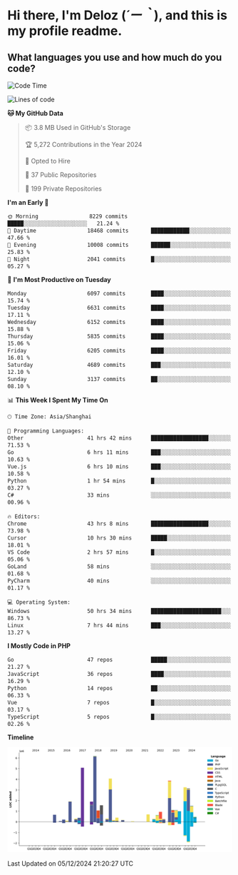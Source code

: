 # **Hi there, I'm Deloz (*´ー｀*), and this is my profile readme.**

## **What languages you use and how much do you code?**

<!--START_SECTION:waka-->
![Code Time](http://img.shields.io/badge/Code%20Time-5%2C213%20hrs%2026%20mins-blue)

![Lines of code](https://img.shields.io/badge/From%20Hello%20World%20I%27ve%20Written-42.5%20million%20lines%20of%20code-blue)

**🐱 My GitHub Data** 

> 📦 3.8 MB Used in GitHub's Storage 
 > 
> 🏆 5,272 Contributions in the Year 2024
 > 
> 💼 Opted to Hire
 > 
> 📜 37 Public Repositories 
 > 
> 🔑 199 Private Repositories 
 > 
**I'm an Early 🐤** 

```text
🌞 Morning                8229 commits        █████░░░░░░░░░░░░░░░░░░░░   21.24 % 
🌆 Daytime                18468 commits       ████████████░░░░░░░░░░░░░   47.66 % 
🌃 Evening                10008 commits       ██████░░░░░░░░░░░░░░░░░░░   25.83 % 
🌙 Night                  2041 commits        █░░░░░░░░░░░░░░░░░░░░░░░░   05.27 % 
```
📅 **I'm Most Productive on Tuesday** 

```text
Monday                   6097 commits        ████░░░░░░░░░░░░░░░░░░░░░   15.74 % 
Tuesday                  6631 commits        ████░░░░░░░░░░░░░░░░░░░░░   17.11 % 
Wednesday                6152 commits        ████░░░░░░░░░░░░░░░░░░░░░   15.88 % 
Thursday                 5835 commits        ████░░░░░░░░░░░░░░░░░░░░░   15.06 % 
Friday                   6205 commits        ████░░░░░░░░░░░░░░░░░░░░░   16.01 % 
Saturday                 4689 commits        ███░░░░░░░░░░░░░░░░░░░░░░   12.10 % 
Sunday                   3137 commits        ██░░░░░░░░░░░░░░░░░░░░░░░   08.10 % 
```


📊 **This Week I Spent My Time On** 

```text
🕑︎ Time Zone: Asia/Shanghai

💬 Programming Languages: 
Other                    41 hrs 42 mins      ██████████████████░░░░░░░   71.53 % 
Go                       6 hrs 11 mins       ███░░░░░░░░░░░░░░░░░░░░░░   10.63 % 
Vue.js                   6 hrs 10 mins       ███░░░░░░░░░░░░░░░░░░░░░░   10.58 % 
Python                   1 hr 54 mins        █░░░░░░░░░░░░░░░░░░░░░░░░   03.27 % 
C#                       33 mins             ░░░░░░░░░░░░░░░░░░░░░░░░░   00.96 % 

🔥 Editors: 
Chrome                   43 hrs 8 mins       ██████████████████░░░░░░░   73.98 % 
Cursor                   10 hrs 30 mins      █████░░░░░░░░░░░░░░░░░░░░   18.01 % 
VS Code                  2 hrs 57 mins       █░░░░░░░░░░░░░░░░░░░░░░░░   05.06 % 
GoLand                   58 mins             ░░░░░░░░░░░░░░░░░░░░░░░░░   01.68 % 
PyCharm                  40 mins             ░░░░░░░░░░░░░░░░░░░░░░░░░   01.17 % 

💻 Operating System: 
Windows                  50 hrs 34 mins      ██████████████████████░░░   86.73 % 
Linux                    7 hrs 44 mins       ███░░░░░░░░░░░░░░░░░░░░░░   13.27 % 
```

**I Mostly Code in PHP** 

```text
Go                       47 repos            █████░░░░░░░░░░░░░░░░░░░░   21.27 % 
JavaScript               36 repos            ████░░░░░░░░░░░░░░░░░░░░░   16.29 % 
Python                   14 repos            ██░░░░░░░░░░░░░░░░░░░░░░░   06.33 % 
Vue                      7 repos             █░░░░░░░░░░░░░░░░░░░░░░░░   03.17 % 
TypeScript               5 repos             █░░░░░░░░░░░░░░░░░░░░░░░░   02.26 % 
```



**Timeline**

![Lines of Code chart](https://raw.githubusercontent.com/deloz/deloz/main/assets/bar_graph.png)


 Last Updated on 05/12/2024 21:20:27 UTC
<!--END_SECTION:waka-->
